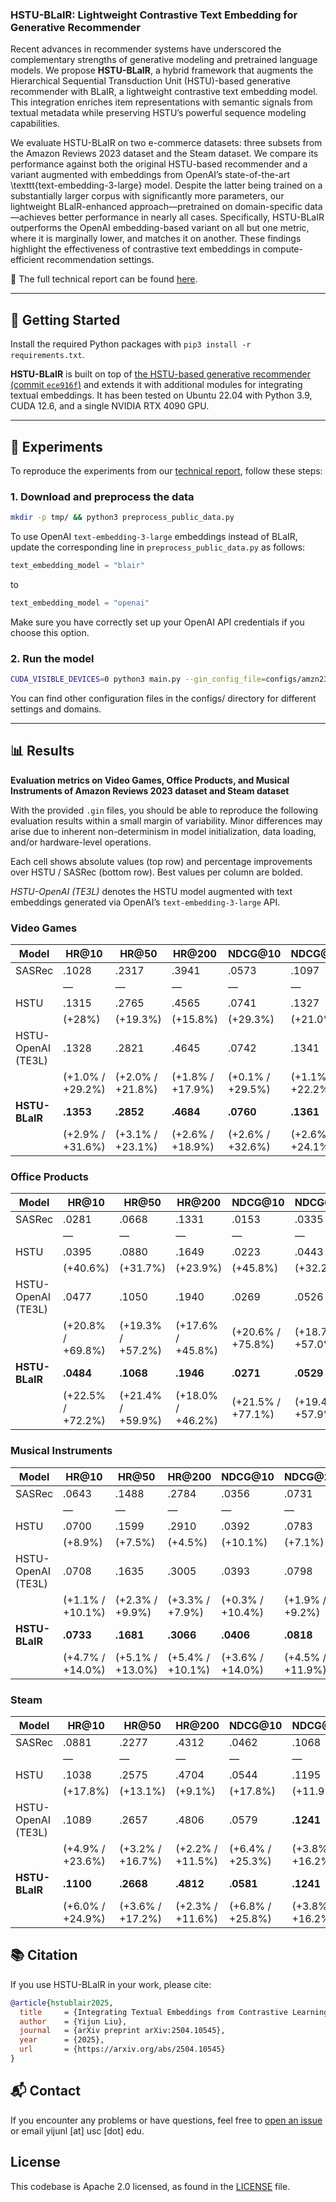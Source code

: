 ### HSTU-BLaIR: Lightweight Contrastive Text Embedding for Generative Recommender

Recent advances in recommender systems have underscored the complementary strengths of generative modeling and pretrained language models. We propose **HSTU-BLaIR**, a hybrid framework that augments the Hierarchical Sequential Transduction Unit (HSTU)-based generative recommender with BLaIR, a lightweight contrastive text embedding model. This integration enriches item representations with semantic signals from textual metadata while preserving HSTU’s powerful sequence modeling capabilities.

We evaluate HSTU-BLaIR on two e-commerce datasets: three subsets from the Amazon Reviews 2023 dataset and the Steam dataset. We compare its performance against both the original HSTU-based recommender and a variant augmented with embeddings from OpenAI’s state-of-the-art \texttt{text-embedding-3-large} model. Despite the latter being trained on a substantially larger corpus with significantly more parameters, our lightweight BLaIR-enhanced approach—pretrained on domain-specific data—achieves better performance in nearly all cases. Specifically, HSTU-BLaIR outperforms the OpenAI embedding-based variant on all but one metric, where it is marginally lower, and matches it on another. These findings highlight the effectiveness of contrastive text embeddings in compute-efficient recommendation settings.

📄 The full technical report can be found [here](https://arxiv.org/pdf/2504.10545).

---

## 🚀 Getting Started

Install the required Python packages with ```pip3 install -r requirements.txt```.

**HSTU-BLaIR** is built on top of [the HSTU-based generative recommender (commit `ece916f`)](https://github.com/facebookresearch/generative-recommenders/tree/ece916f) and extends it with additional modules for integrating textual embeddings. It has been tested on Ubuntu 22.04 with Python 3.9, CUDA 12.6, and a single NVIDIA RTX 4090 GPU.

---

## 🧪 Experiments

To reproduce the experiments from our [technical report](https://arxiv.org/pdf/2504.10545), follow these steps:

### 1. Download and preprocess the data

```bash
mkdir -p tmp/ && python3 preprocess_public_data.py
```

To use OpenAI `text-embedding-3-large` embeddings instead of BLaIR, update the corresponding line in `preprocess_public_data.py` as follows:

```python
text_embedding_model = "blair"
```

to

```python
text_embedding_model = "openai"
```

Make sure you have correctly set up your OpenAI API credentials if you choose this option.


### 2. Run the model

```bash
CUDA_VISIBLE_DEVICES=0 python3 main.py --gin_config_file=configs/amzn23_game/hstu-sampled-softmax-n512-blair.gin --master_port=12345
```

You can find other configuration files in the configs/ directory for different settings and domains.

---

## 📊 Results
**Evaluation metrics on Video Games, Office Products, and Musical Instruments of Amazon Reviews 2023 dataset and Steam dataset**  

With the provided `.gin` files, you should be able to reproduce the following evaluation results within a small margin of variability. Minor differences may arise due to inherent non-determinism in model initialization, data loading, and/or hardware-level operations.

Each cell shows absolute values (top row) and percentage improvements over HSTU / SASRec (bottom row). Best values per column are bolded. 

*HSTU-OpenAI (TE3L)* denotes the HSTU model augmented with text embeddings generated via OpenAI’s `text-embedding-3-large` API. 

### Video Games

| Model               | HR@10     | HR@50     | HR@200    | NDCG@10   | NDCG@200 | MRR      |
|---------------------|-----------|-----------|-----------|-----------|----------|----------|
| SASRec              | .1028     | .2317     | .3941     | .0573     | .1097    | .0518    |
|                     | —         | —         | —         | —         | —        | —        |
| HSTU                | .1315     | .2765     | .4565     | .0741     | .1327    | .0658    |
|                     | (+28%)    | (+19.3%)  | (+15.8%)  | (+29.3%)  | (+21.0%) | (+27.1%) |
| HSTU-OpenAI (TE3L)  | .1328     | .2821     | .4645     | .0742     | .1341    | .0658    |
|                     | (+1.0% / +29.2%) | (+2.0% / +21.8%) | (+1.8% / +17.9%) | (+0.1% / +29.5%) | (+1.1% / +22.2%) | (0.0% / +27.0%) |
| **HSTU-BLaIR**      | **.1353** | **.2852** | **.4684** | **.0760** | **.1361**| **.0674**|
|                     | (+2.9% / +31.6%) | (+3.1% / +23.1%) | (+2.6% / +18.9%) | (+2.6% / +32.6%) | (+2.6% / +24.1%) | (+2.4% / +30.1%) |

### Office Products

| Model               | HR@10     | HR@50     | HR@200    | NDCG@10   | NDCG@200 | MRR      |
|---------------------|-----------|-----------|-----------|-----------|----------|----------|
| SASRec              | .0281     | .0668     | .1331     | .0153     | .0335    | .0143    |
|                     | —         | —         | —         | —         | —        | —        |
| HSTU                | .0395     | .0880     | .1649     | .0223     | .0443    | .0207    |
|                     | (+40.6%)  | (+31.7%)  | (+23.9%)  | (+45.8%)  | (+32.2%) | (+44.8%) |
| HSTU-OpenAI (TE3L)  | .0477     | .1050     | .1940     | .0269     | .0526    | .0247    |
|                     | (+20.8% / +69.8%) | (+19.3% / +57.2%) | (+17.6% / +45.8%) | (+20.6% / +75.8%) | (+18.7% / +57.0%) | (+19.3% / +72.7%) |
| **HSTU-BLaIR**      | **.0484** | **.1068** | **.1946** | **.0271** | **.0529**| **.0248**|
|                     | (+22.5% / +72.2%) | (+21.4% / +59.9%) | (+18.0% / +46.2%) | (+21.5% / +77.1%) | (+19.4% / +57.9%) | (+19.8% / +73.4%) |

### Musical Instruments

| Model               | HR@10     | HR@50     | HR@200    | NDCG@10   | NDCG@200 | MRR      |
|---------------------|-----------|-----------|-----------|-----------|----------|----------|
| SASRec              | .0643     | .1488     | .2784     | .0356     | .0731    | .0326    |
|                     | —         | —         | —         | —         | —        | —        |
| HSTU                | .0700     | .1599     | .2910     | .0392     | .0783    | .0359    |
|                     | (+8.9%)   | (+7.5%)   | (+4.5%)   | (+10.1%)  | (+7.1%)  | (+10.1%) |
| HSTU-OpenAI (TE3L)  | .0708     | .1635     | .3005     | .0393     | .0798    | .0360    |
|                     | (+1.1% / +10.1%) | (+2.3% / +9.9%) | (+3.3% / +7.9%) | (+0.3% / +10.4%) | (+1.9% / +9.2%) | (+0.3% / +10.4%) |
| **HSTU-BLaIR**      | **.0733** | **.1681** | **.3066** | **.0406** | **.0818**| **.0371**|
|                     | (+4.7% / +14.0%) | (+5.1% / +13.0%) | (+5.4% / +10.1%) | (+3.6% / +14.0%) | (+4.5% / +11.9%) | (+3.3% / +13.8%) |

### Steam

| Model               | HR@10     | HR@50     | HR@200    | NDCG@10   | NDCG@200 | MRR      |
|---------------------|-----------|-----------|-----------|-----------|----------|----------|
| SASRec              | .0881     | .2277     | .4312     | .0462     | .1068    | .0426    |
|                     | —         | —         | —         | —         | —        | —        |
| HSTU                | .1038     | .2575     | .4704     | .0544     | .1195    | .0492    |
|                     | (+17.8%)  | (+13.1%)  | (+9.1%)   | (+17.8%)  | (+11.9%) | (+15.5%) |
| HSTU-OpenAI (TE3L)  | .1089     | .2657     | .4806     | .0579     | **.1241**| **.0525**|
|                     | (+4.9% / +23.6%) | (+3.2% / +16.7%) | (+2.2% / +11.5%) | (+6.4% / +25.3%) | (+3.8% / +16.2%) | (+6.7% / +23.2%) |
| **HSTU-BLaIR**      | **.1100** | **.2668** | **.4812** | **.0581** | **.1241**| .0523    |
|                     | (+6.0% / +24.9%) | (+3.6% / +17.2%) | (+2.3% / +11.6%) | (+6.8% / +25.8%) | (+3.8% / +16.2%) | (+6.3% / +22.8%) |

## 📚 Citation

If you use HSTU-BLaIR in your work, please cite:

```bibtex
@article{hstublair2025,
  title     = {Integrating Textual Embeddings from Contrastive Learning with Generative Recommender for Enhanced Personalization},
  author    = {Yijun Liu},
  journal   = {arXiv preprint arXiv:2504.10545},
  year      = {2025},
  url       = {https://arxiv.org/abs/2504.10545}
}
```

## 📬 Contact

If you encounter any problems or have questions, feel free to [open an issue](https://github.com/snapfinger/HSTU-BLaIR/issues) or email yijunl [at] usc [dot] edu.

## License
This codebase is Apache 2.0 licensed, as found in the [LICENSE](LICENSE) file.
